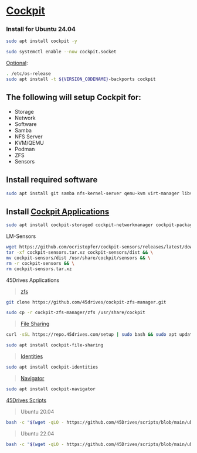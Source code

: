 # [Cockpit](https://cockpit-project.org/)

### Install for Ubuntu 24.04
```bash
sudo apt install cockpit -y
```
```bash
sudo systemctl enable --now cockpit.socket
```
[Optional](https://cockpit-project.org/running.html#ubuntu):
```bash
. /etc/os-release
sudo apt install -t ${VERSION_CODENAME}-backports cockpit
```

## The following will setup Cockpit for:
* Storage
* Network
* Software
* Samba
* NFS Server
* KVM/QEMU
* Podman
* ZFS
* Sensors

## Install required software
```bash
sudo apt install git samba nfs-kernel-server qemu-kvm virt-manager libvirt-clients bridge-utils libvirt-daemon-system virtinst podman zfsutils-linux lm-sensors
```


## Install [Cockpit Applications](https://cockpit-project.org/applications.html)

```bash
sudo apt install cockpit-storaged cockpit-networkmanager cockpit-packagekit cockpit-machines cockpit-podman cockpit-sosreport cockpit-files
```
LM-Sensors
```bash
wget https://github.com/ocristopfer/cockpit-sensors/releases/latest/download/cockpit-sensors.tar.xz && \
tar -xf cockpit-sensors.tar.xz cockpit-sensors/dist && \
mv cockpit-sensors/dist /usr/share/cockpit/sensors && \
rm -r cockpit-sensors && \
rm cockpit-sensors.tar.xz
```

45Drives Applications
> [zfs](https://github.com/45Drives/cockpit-zfs-manager)
```bash
git clone https://github.com/45drives/cockpit-zfs-manager.git
```
```bash
sudo cp -r cockpit-zfs-manager/zfs /usr/share/cockpit
```
> [File Sharing](https://github.com/45Drives/cockpit-file-sharing)
```bash
curl -sSL https://repo.45drives.com/setup | sudo bash && sudo apt update
```
```bash
sudo apt install cockpit-file-sharing
```
> [Identities](https://github.com/45Drives/cockpit-identities)
```bash
sudo apt install cockpit-identities
```
> [Navigator](https://github.com/45Drives/cockpit-navigator)
```bash
sudo apt install cockpit-navigator
```

[45Drives Scripts](https://github.com/45Drives/scripts/tree/main)
> Ubuntu 20.04
```bash
bash -c "$(wget -qLO - https://github.com/45Drives/scripts/blob/main/ubuntu20-preconfig-ceph.sh)"
```
> Ubuntu 22.04
```bash
bash -c "$(wget -qLO - https://github.com/45Drives/scripts/blob/main/ubuntu22-preconfig-ceph.sh)"
```